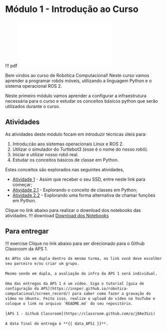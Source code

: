 # Módulo 1 - Introdução ao Curso

!!! pdf
    ![](slides.pdf)

Bem vindos ao curso de Robótica Computacional! Neste curso vamos aprender a programar robôs móveis, utilizando a linguagem Python e o sistema operacional ROS 2.

Neste primeiro módulo vamos aprender a configurar a infraestrutura necessária para o curso e estudar os conceitos básicos python que serão utilizados durante o curso.

## Atividades
As atividades deste módulo focam em introduzir técnicas úteis para:

1. Introdu;cão aos sistemas operacionais Linux e ROS 2.
2. Utilizar o simulador do Turtlebot3 (esse é o nome do nosso robô).
3. Iniciar e utilizar nosso robô real.
4. Estudar os conceitos básicos de classe em Python.

Estes conceitos são explorados nas seguintes atividades,

- [Atividade 1](atividades/guias-infra/index.md) - Assim que receber o seu SSD, entre neste link para começar;
- [Atividade 2.1](atividades/21-classes.ipynb) - Explorando o conceito de classes em Python;
- [Atividade 2.2](atividades/22-funcoes.ipynb) - Explorando uma forma alternativa de chamar funções em Python.

Clique no link abaixo para realizar o download dos notebooks das atividades.
!!! download
    [Download dos Notebooks](atividades_modulo_1.zip)

## Para entregar

!!! exercise
    Clique no link abaixo para ser direcionado para o Github Classroom da APS 1.

    As APSs são em dupla dentro da mesma turma, no link você deve escolher seu parceiro e/ou criar um grupo.

    Mesmo sendo em dupla, a avaliação da infra da APS 1 será individual.

    Uma das entregas da APS 1 é um vídeo. Siga o tutorial [guia de configuração da APS](https://insper.github.io/robotica-computacional/screen_record/) para saber como fazer a gravação do vídeo no Ubuntu. Feito isso, realize o upload do vídeo no YouTube e coloque o link no arquivo `README.md` do seu repositório.

    [APS 1 - Github Classroom](https://classroom.github.com/a/j0Ae3Szi)

    A data final de entrega é **{{ data_APS1 }}**.
